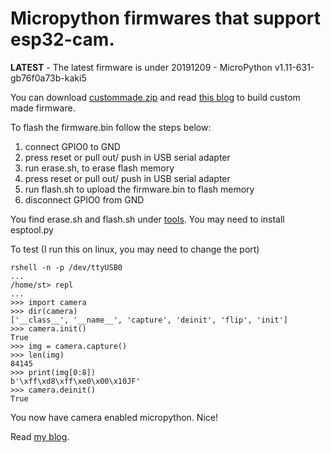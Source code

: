# Micropython firmwares that support esp32-cam.

**LATEST** - The latest firmware is under 20191209 - MicroPython v1.11-631-gb76f0a73b-kaki5

You can download [custommade.zip](https://github.com/shariltumin/esp32-cam-micropython/blob/master/custommade.zip) and read [this blog](https://kopimojo.blogspot.com/2019/12/custom-made-sometimes-it-is-nice-to-be.html) to build custom made firmware.

To flash the firmware.bin follow the steps below:
1. connect GPIO0 to GND
2. press reset or pull out/ push in USB serial adapter
3. run erase.sh, to erase flash memory
4. press reset or pull out/ push in USB serial adapter
5. run flash.sh to upload the firmware.bin to flash memory
6. disconnect GPIO0 from GND

You find erase.sh and flash.sh under [tools](https://github.com/shariltumin/esp32-cam-micropython/tree/master/firmwares/tools).
You may need to install esptool.py

To test (I run this on linux, you may need to change the port)

```
rshell -n -p /dev/ttyUSB0
...
/home/st> repl
...
>>> import camera
>>> dir(camera)
['__class__', '__name__', 'capture', 'deinit', 'flip', 'init']
>>> camera.init()
True
>>> img = camera.capture()
>>> len(img)
84145
>>> print(img[0:8])
b'\xff\xd8\xff\xe0\x00\x10JF'
>>> camera.deinit()
True
```
You now have camera enabled micropython. Nice!

Read [my blog](https://kopimojo.blogspot.com/).
